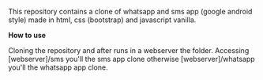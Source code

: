 This repository contains a clone of whatsapp and sms app (google android style) made in html, css (bootstrap) and javascript vanilla.

<b>How to use</b>

Cloning the repository and after runs in a webserver the folder. Accessing [webserver]/sms you'll the sms app clone otherwise [webserver]/whatsapp you'll the whatsapp app clone.
